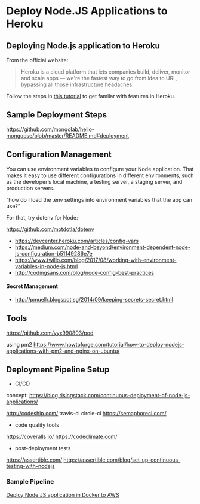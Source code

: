 # Deploy Node.JS Applications to Heroku

## Deploying Node.js application to Heroku

From the official website:
> Heroku is a cloud platform that lets companies build, deliver, monitor and scale apps — we're the fastest way to go from idea to URL, bypassing all those infrastructure headaches.

Follow the steps in [this tutorial](https://devcenter.heroku.com/articles/getting-started-with-nodejs) to get familar with features in Heroku.

## Sample Deployment Steps

https://github.com/mongolab/hello-mongoose/blob/master/README.md#deployment

## Configuration Management

You can use environment variables to configure your Node application. That makes it easy to use different configurations in different environments, such as the developer’s local machine, a testing server, a staging server, and production servers.

“how do I load the .env settings into environment variables that the app can use?”

For that, try dotenv for Node:

https://github.com/motdotla/dotenv

- https://devcenter.heroku.com/articles/config-vars
- https://medium.com/node-and-beyond/environment-dependent-node-js-configuration-b51149286e7e
- https://www.twilio.com/blog/2017/08/working-with-environment-variables-in-node-js.html
- http://codingsans.com/blog/node-config-best-practices

#### Secret Management

- http://pmuellr.blogspot.sg/2014/09/keeping-secrets-secret.html

## Tools
https://github.com/yyx990803/pod

using pm2
https://www.howtoforge.com/tutorial/how-to-deploy-nodejs-applications-with-pm2-and-nginx-on-ubuntu/

## Deployment Pipeline Setup

- CI/CD

concept: https://blog.risingstack.com/continuous-deployment-of-node-js-applications/

http://codeship.com/
travis-ci
circle-ci
https://semaphoreci.com/

- code quality tools

https://coveralls.io/
https://codeclimate.com/

- post-deployment tests

https://assertible.com/
https://assertible.com/blog/set-up-continuous-testing-with-nodejs

### Sample Pipeline

[Deploy Node.JS application in Docker to AWS](https://semaphoreci.com/community/tutorials/continuous-deployment-of-a-dockerized-node-js-application-to-aws-ecs)